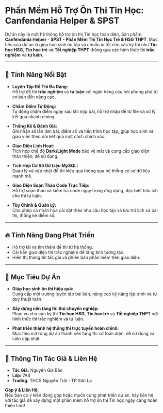 # Phần Mềm Hỗ Trợ Ôn Thi Tin Học: Canfendania Helper & SPST

Dự án này là một hệ thống hỗ trợ ôn thi Tin học toàn diện, Sản phẩm: **Canfendania Helper** - **SPST - Phần Mềm Thi Tin Học Trẻ & HSG THPT**. Mục tiêu của dự án là giúp học sinh ôn tập và chuẩn bị tốt cho các kỳ thi như **Tin học HSG**, **Tin học trẻ** và **Tốt nghiệp THPT** thông qua các hình thức thi **trắc nghiệm** và **tự luận**.

---

## 🚀 Tính Năng Nổi Bật

- **Luyện Tập Đề Thi Đa Dạng:**  
  Hỗ trợ đề thi **trắc nghiệm** và **tự luận** với ngân hàng câu hỏi phong phú từ cơ bản đến nâng cao.

- **Chấm Điểm Tự Động:**  
  Tự động chấm điểm ngay sau khi nộp bài, hỗ trợ nhập đề từ file và xử lý kết quả nhanh chóng.

- **Thống Kê & Đánh Giá:**  
  Ghi nhận số lần làm bài, điểm số và tiến trình học tập, giúp học sinh và giáo viên theo dõi kết quả một cách chính xác.

- **Giao Diện Linh Hoạt:**  
  Tích hợp chế độ **Dark/Light Mode** bảo vệ mắt và cung cấp giao diện thân thiện, dễ sử dụng.

- **Tích Hợp Cơ Sở Dữ Liệu MySQL:**  
  Quản lý và cập nhật đề thi hiệu quả thông qua hệ thống cơ sở dữ liệu mạnh mẽ.

- **Giao Diện Soạn Thảo Code Trực Tiếp:**  
  Hỗ trợ soạn thảo và kiểm tra code ngay trong ứng dụng, đặc biệt hữu ích cho thi tự luận.

- **Tùy Chỉnh & Quản Lý:**  
  Cho phép cá nhân hóa cài đặt theo nhu cầu học tập và lưu trữ lịch sử bài thi, thống kê điểm số.

---

## 🔥 Tính Năng Đang Phát Triển

- Hỗ trợ tải và tìm thêm đề thi từ hệ thống.
- Cải tiến giao diện thi trắc nghiệm để tăng tính tương tác.
- Hiển thị thông tin tác giả và phiên bản phần mềm trên giao diện.

---

## 🚀 Mục Tiêu Dự Án

- **Giúp học sinh ôn thi hiệu quả:**  
  Cung cấp môi trường luyện tập bài bản, nâng cao kỹ năng lập trình và tư duy thuật toán.

- **Xây dựng nền tảng thi thử chuyên nghiệp:**  
  Phục vụ cho các kỳ thi **Tin học HSG**, **Tin học trẻ** và **Tốt nghiệp THPT** với hình thức thi trắc nghiệm và tự luận.

- **Phát triển thành hệ thống thi trực tuyến hoàn chỉnh:**  
  Mục tiêu mở rộng dự án thành nền tảng thi cử toàn diện, dễ sử dụng và luôn cập nhật.

---

## 📌 Thông Tin Tác Giả & Liên Hệ

- **Tác Giả:** Nguyễn Gia Bảo  
- **Lớp:** 7A4  
- **Trường:** THCS Nguyễn Trãi - TP Sơn La  

**Góp ý & Liên Hệ:**  
Nếu bạn có ý kiến đóng góp hoặc muốn cùng phát triển dự án, hãy liên hệ với tác giả để xây dựng một phần mềm hỗ trợ ôn thi Tin học ngày càng hoàn thiện hơn!
